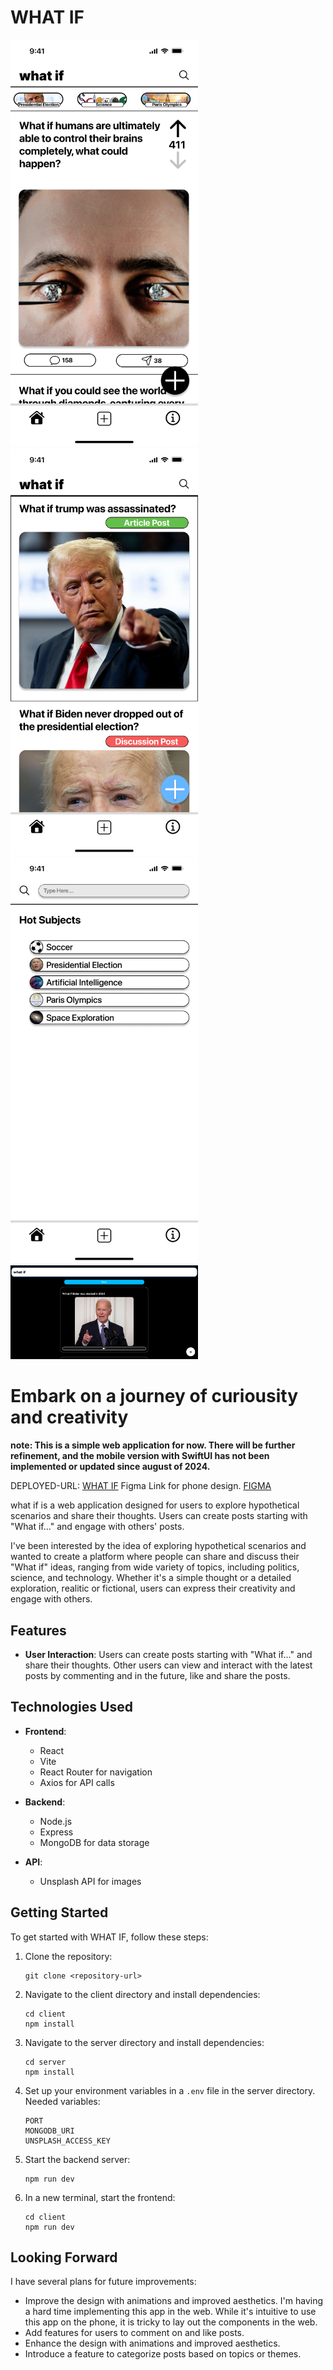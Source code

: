 # WHAT IF
<img src="./pictures/num1.png" alt="alt text" width="300"/><img src="./pictures/num2.png" alt="alt text" width="300"/><img src="./pictures/num3.png" alt="alt text" width="300"/><img src="./pictures/num4.png" alt="alt text" width="300"/>
# **Embark on a journey of curiousity and creativity**



**note: This is a simple web application for now. There will be further refinement, and the mobile version with SwiftUI has not been implemented or updated since august of 2024.**

DEPLOYED-URL: [WHAT IF](https://whatif.onrender.com/)
Figma Link for phone design. [FIGMA](https://www.figma.com/design/G6O3N00KQlUa1w6VNPC03l/What-if?node-id=0-1&t=CdRa0vTsUsB1f2cJ-1)

what if is a web application designed for users to explore hypothetical scenarios and share their thoughts. Users can create posts starting with "What if..." and engage with others' posts. 

I've been interested by the idea of exploring hypothetical scenarios and wanted to create a platform where people can share and discuss their "What if" ideas, ranging from wide variety of topics, including politics, science, and technology. Whether it's a simple thought or a detailed exploration, realitic or fictional, users can express their creativity and engage with others.



## Features

- **User Interaction**: Users can create posts starting with "What if..." and share their thoughts. Other users can view and interact with the latest posts by commenting and in the future, like and share the posts. 


## Technologies Used

- **Frontend**: 
  - React
  - Vite
  - React Router for navigation
  - Axios for API calls

- **Backend**: 
  - Node.js
  - Express
  - MongoDB for data storage

- **API**:
  - Unsplash API for images

## Getting Started

To get started with WHAT IF, follow these steps:

1. Clone the repository:
   ```
   git clone <repository-url>
   ```

2. Navigate to the client directory and install dependencies:
   ```
   cd client
   npm install
   ```

3. Navigate to the server directory and install dependencies:
   ```
   cd server
   npm install
   ```

4. Set up your environment variables in a `.env` file in the server directory. Needed variables:
   ```
   PORT
   MONGODB_URI
   UNSPLASH_ACCESS_KEY
   ```

5. Start the backend server:
   ```
   npm run dev
   ```

6. In a new terminal, start the frontend:
   ```
   cd client
   npm run dev
   ```


## Looking Forward

I have several plans for future improvements:

- Improve the design with animations and improved aesthetics. I'm having a hard time implementing this app in the web. While it's intuitive to use this app on the phone, it is tricky to lay out the components in the web. 
- Add features for users to comment on and like posts.
- Enhance the design with animations and improved aesthetics.
- Introduce a feature to categorize posts based on topics or themes.

